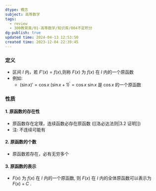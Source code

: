 ```yaml
---
dtype: 概念
subject: 高等数学
tags:
  - review
  - 300教育类/01-高等数学/知识库/004不定积分
dg-publish: true
updated time: 2024-04-13 12:53:50
created time: 2023-12-04 22:39:45
---
```

### 定义
- 区间 $I$ 内，若 $F'(x)=f(x)$,则称 $F(x)$ 为 $f(x)$ 在 $I$ 内的一个原函数
- 例如:
	- $(\sin x)'=\cos x$
	  $(\sin{x}+1)^{\prime}=\cos{x}$
	  $\sin x$ 是 $\cos x$ 的一个原函数 

### 性质
#### 1. 原函数的存在性
- 原函数存在定理，连续函数必存在原函数 ([[洛必达法则|3.2 证明]])
- 注: 不连续可能有

#### 2. 原函数的个数
- 原函数若存在，必有无穷多个

#### 3. 原函数的表示
- $F (x)$ 为 $f(x)$ 在 $I$ 内的一个原函数, 则 $F(x)$ 在 $I$ 内的全体原函数可以表示为 $F (x) + C$ .